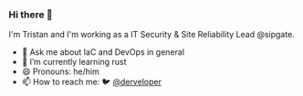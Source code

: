 ### Hi there 👋

I'm Tristan and I'm working as a IT Security & Site Reliability Lead @sipgate.

- 💬 Ask me about IaC and DevOps in general
- 🌱 I’m currently learning rust
- 😄 Pronouns: he/him
- 📫 How to reach me: 🐦 [@derveloper](https://chaos.social/@derveloper)

<!--
**derveloper/derveloper** is a ✨ _special_ ✨ repository because its `README.md` (this file) appears on your GitHub profile.

Here are some ideas to get you started:

- 🔭 I’m currently working on ...
- 🌱 I’m currently learning ...
- 👯 I’m looking to collaborate on ...
- 🤔 I’m looking for help with ...
- 💬 Ask me about ...
- 📫 How to reach me: ...
- 😄 Pronouns: ...
- ⚡ Fun fact: ...
-->
